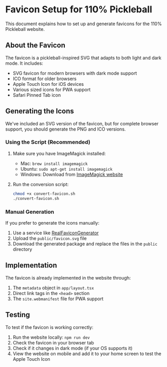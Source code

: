 # Favicon Setup for 110% Pickleball

This document explains how to set up and generate favicons for the 110% Pickleball website.

## About the Favicon

The favicon is a pickleball-inspired SVG that adapts to both light and dark mode. It includes:

- SVG favicon for modern browsers with dark mode support
- ICO format for older browsers
- Apple Touch Icon for iOS devices
- Various sized icons for PWA support
- Safari Pinned Tab icon

## Generating the Icons

We've included an SVG version of the favicon, but for complete browser support, you should generate the PNG and ICO versions.

### Using the Script (Recommended)

1. Make sure you have ImageMagick installed:

   - Mac: `brew install imagemagick`
   - Ubuntu: `sudo apt-get install imagemagick`
   - Windows: Download from [ImageMagick website](https://imagemagick.org/script/download.php)

2. Run the conversion script:
   ```bash
   chmod +x convert-favicon.sh
   ./convert-favicon.sh
   ```

### Manual Generation

If you prefer to generate the icons manually:

1. Use a service like [RealFaviconGenerator](https://realfavicongenerator.net/)
2. Upload the `public/favicon.svg` file
3. Download the generated package and replace the files in the `public` directory

## Implementation

The favicon is already implemented in the website through:

1. The `metadata` object in `app/layout.tsx`
2. Direct link tags in the `<head>` section
3. The `site.webmanifest` file for PWA support

## Testing

To test if the favicon is working correctly:

1. Run the website locally: `npm run dev`
2. Check the favicon in your browser tab
3. Check if it changes in dark mode (if your OS supports it)
4. View the website on mobile and add it to your home screen to test the Apple Touch Icon
